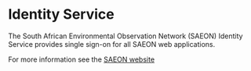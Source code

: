 # Identity Service #
The South African Environmental Observation Network (SAEON) Identity Service
provides single sign-on for all SAEON web applications.

For more information see the [SAEON website](http://www.saeon.ac.za)